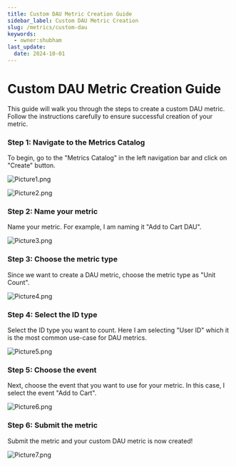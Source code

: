 ```yaml
---
title: Custom DAU Metric Creation Guide
sidebar_label: Custom DAU Metric Creation
slug: /metrics/custom-dau
keywords:
  - owner:shubham
last_update:
  date: 2024-10-01
---
```


# Custom DAU Metric Creation Guide

This guide will walk you through the steps to create a custom DAU metric. Follow
the instructions carefully to ensure successful creation of your metric.

### **Step 1: Navigate to the Metrics Catalog**

To begin, go to the "Metrics Catalog" in the left navigation bar and click on
"Create" button.

![Picture1.png](/img/custom-metrics/Picture1.png)

![Picture2.png](/img/custom-metrics/Picture2.png)

### **Step 2: Name your metric**

Name your metric. For example, I am naming it "Add to Cart DAU".

![Picture3.png](/img/custom-metrics/Picture3.png)

### **Step 3: Choose the metric type**

Since we want to create a DAU metric, choose the metric type as "Unit Count".

![Picture4.png](/img/custom-metrics/Picture4.png)

### **Step 4: Select the ID type**

Select the ID type you want to count. Here I am selecting "User ID" which it is the most common use-case for DAU metrics.

![Picture5.png](/img/custom-metrics/Picture5.png)

### **Step 5: Choose the event**

Next, choose the event that you want to use for your metric. In this case, I select the event "Add to Cart".

![Picture6.png](/img/custom-metrics/Picture6.png)

### **Step 6: Submit the metric**

Submit the metric and your custom DAU metric is now created!

![Picture7.png](/img/custom-metrics/Picture7.png)